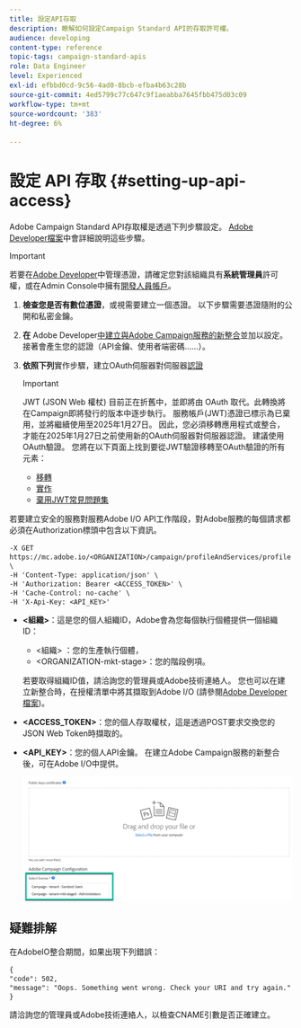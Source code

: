 ```yaml
---
title: 設定API存取
description: 瞭解如何設定Campaign Standard API的存取許可權。
audience: developing
content-type: reference
topic-tags: campaign-standard-apis
role: Data Engineer
level: Experienced
exl-id: efbbd0cd-9c56-4ad0-8bcb-efba4b63c28b
source-git-commit: 4ed5799c77c647c9f1aeabba7645fbb475d03c09
workflow-type: tm+mt
source-wordcount: '383'
ht-degree: 6%

---
```


# 設定 API 存取 {#setting-up-api-access}

Adobe Campaign Standard API存取權是透過下列步驟設定。 [Adobe Developer檔案](https://developer.adobe.com/developer-console/docs/guides/#!AdobeDocs/adobeio-auth/master/AuthenticationOverview/ServiceAccountIntegration.md)中會詳細說明這些步驟。

>[!IMPORTANT]
>
>若要在[Adobe Developer](https://developer.adobe.com/)中管理憑證，請確定您對該組織具有&#x200B;**系統管理員**&#x200B;許可權，或在Admin Console中擁有[開發人員帳戶](https://helpx.adobe.com/enterprise/using/manage-developers.html)。

1. **檢查您是否有數位憑證**，或視需要建立一個憑證。 以下步驟需要憑證隨附的公開和私密金鑰。
1. **在** Adobe Developer[中建立與Adobe Campaign服務的新整合](https://developer.adobe.com/)並加以設定。 接著會產生您的認證（API金鑰、使用者端密碼……）。
1. **依照下列**&#x200B;實作步驟，建立OAuth伺服器對伺服器[認證](https://developer.adobe.com/developer-console/docs/guides/authentication/ServerToServerAuthentication/implementation/)

   >[!IMPORTANT]
   >
   >JWT (JSON Web 權杖) 目前正在折舊中，並即將由 OAuth 取代。此轉換將在Campaign即將發行的版本中逐步執行。 服務帳戶(JWT)憑證已標示為已棄用，並將繼續使用至2025年1月27日。 因此，您必須移轉應用程式或整合，才能在2025年1月27日之前使用新的OAuth伺服器對伺服器認證。 建議使用OAuth驗證。 您將在以下頁面上找到要從JWT驗證移轉至OAuth驗證的所有元素：
   >* [移轉](https://developer.adobe.com/developer-console/docs/guides/authentication/ServerToServerAuthentication/migration/)
   >* [實作](https://developer.adobe.com/developer-console/docs/guides/authentication/ServerToServerAuthentication/implementation/)
   >* [棄用JWT常見問題集](https://developer.adobe.com/developer-console/docs/guides/authentication/ServerToServerAuthentication/faqs/)

若要建立安全的服務對服務Adobe I/O API工作階段，對Adobe服務的每個請求都必須在Authorization標頭中包含以下資訊。

```
-X GET https://mc.adobe.io/<ORGANIZATION>/campaign/profileAndServices/profile \
-H 'Content-Type: application/json' \
-H 'Authorization: Bearer <ACCESS_TOKEN>' \
-H 'Cache-Control: no-cache' \
-H 'X-Api-Key: <API_KEY>'
```

* **&lt;組織>**：這是您的個人組織ID，Adobe會為您每個執行個體提供一個組織ID：

   * &lt;組織> ：您的生產執行個體，
   * &lt;ORGANIZATION-mkt-stage>：您的階段例項。

  若要取得組織ID值，請洽詢您的管理員或Adobe技術連絡人。 您也可以在建立新整合時，在授權清單中將其擷取到Adobe I/O (請參閱<a href="https://developer.adobe.com/developer-console/docs/guides/authentication/">Adobe Developer檔案</a>)。

* **&lt;ACCESS_TOKEN>**：您的個人存取權杖，這是透過POST要求交換您的JSON Web Token時擷取的。

* **&lt;API_KEY>**：您的個人API金鑰。 在建立Adobe Campaign服務的新整合後，可在Adobe I/O中提供。

  ![替代文字](assets/tenant.png)

## 疑難排解

在AdobeIO整合期間，如果出現下列錯誤：

```
{ 
"code": 502, 
"message": "Oops. Something went wrong. Check your URI and try again." 
}
```


請洽詢您的管理員或Adobe技術連絡人，以檢查CNAME引數是否正確建立。
